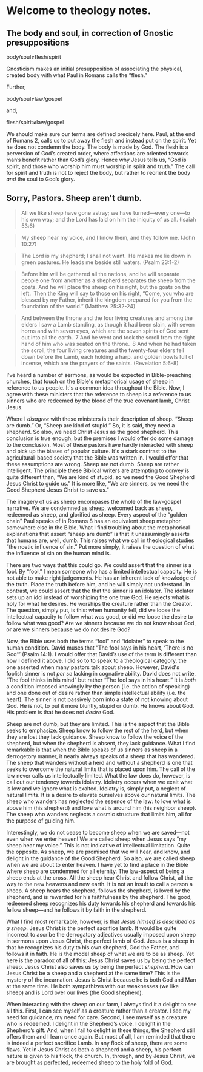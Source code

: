 # Welcome to theology notes.

## The body and soul, in correction of Gnostic presuppositions

body/soul≠flesh/spirit

Gnosticism makes an initial presupposition of associating the physical, created body with what Paul in Romans calls the “flesh.”

Further,

body/soul≠law/gospel

and,

flesh/spirit≠law/gospel

We should make sure our terms are defined precicely here. Paul, at the end of Romans 2, calls us to put away the flesh and instead put on the spirit. Yet he does not condemn the body. The body is made by God. The flesh is a perversion of God’s created order, where affections are oriented towards man’s benefit rather than God’s glory. Hence why Jesus tells us, “God is spirit, and those who worship him must worship in spirit and truth.” The call for spirit and truth is not to reject the body, but rather to reorient the body *and* the soul to God’s glory.

## Sorry, Pastors. Sheep aren't dumb.

> All we like sheep have gone astray; we have turned—every one—to his own way; and the Lord has laid on him the iniquity of us all. (Isaiah 53:6)

> My sheep hear my voice, and I know them, and they follow me. (John 10:27)

> The Lord is my shepherd; I shall not want. He makes me lie down in green pastures. He leads me beside still waters. (Psalm 23:1-2)

> Before him will be gathered all the nations, and he will separate people one from another as a shepherd separates the sheep from the goats. And he will place the sheep on his right, but the goats on the left. Then the King will say to those on his right, “Come, you who are blessed by my Father, inherit the kingdom prepared for you from the foundation of the world.” (Matthew 25:32-24)

> And between the throne and the four living creatures and among the elders I saw a Lamb standing, as though it had been slain, with seven horns and with seven eyes, which are the seven spirits of God sent out into all the earth. 7 And he went and took the scroll from the right hand of him who was seated on the throne. 8 And when he had taken the scroll, the four living creatures and the twenty-four elders fell down before the Lamb, each holding a harp, and golden bowls full of incense, which are the prayers of the saints. (Revelation 5:6-8)

I've heard a number of sermons, as would be expected in Bible-preaching churches, that touch on the Bible's metaphorical usage of sheep in reference to us people. It's a common idea throughout the Bible. Now, I agree with these ministers that the reference to sheep is a reference to us sinners who are redeemed by the blood of the true covenant lamb, Christ Jesus.

Where I *disagree* with these ministers is their description of sheep. “Sheep are dumb.” Or, “Sheep are kind of stupid.” So, it is said, they need a shepherd. So also, we need Christ Jesus as the good shepherd. This conclusion is true enough, but the premises I would offer do some damage to the conclusion. Most of these pastors have hardly interacted with sheep and pick up the biases of popular culture. It's a stark contrast to the agricultural-based society that the Bible was written in. I would offer that these assumptions are wrong. Sheep are not dumb. Sheep are rather intelligent. The principle these Biblical writers are attempting to convey is quite different than, “We are kind of stupid, so we need the Good Shepherd Jesus Christ to guide us.” It is more like, “We are sinners, so we need the Good Shepherd Jesus Christ to save us.”

The imagery of us as sheep encompases the whole of the law-gospel narrative. We are condemned as sheep, welcomed back as sheep, redeemed as sheep, and glorified as sheep. Every aspect of the “golden chain” Paul speaks of in Romans 8 has an equivalent sheep metaphor somewhere else in the Bible. What I find troubling about the metaphorical explanations that assert “sheep are dumb” is that it unassumingly asserts that humans are, well, dumb. This raises what we call in theological studies “the noetic influence of sin.” Put more simply, it raises the question of what the influence of sin on the human mind is.

There are two ways that this could go. We could assert that the sinner is a fool. By “fool,” I mean someone who has a limited intellectual capacity. He is not able to make right judgements. He has an inherent lack of knowledge of the truth. Place the truth before him, and he will simply not understand. In contrast, we could assert that the that the sinner is an idolater. The idolater sets up an idol instead of worshiping the one true God. He rejects what is holy for what he desires. He worships the creature rather than the Creator. The question, simply put, is this: when humanity fell, did we loose the intellectual capacity to follow what was good, or did we loose the desire to follow what was good? Are we sinners because we do not know about God, or are we sinners because we do not desire God?

Now, the Bible uses both the terms “fool” and “idolater” to speak to the human condition. David muses that “The fool says in his heart, ‘There is no God’” (Psalm 14:1). I would offer that David’s use of the term is different than how I defined it above. I did so to to speak to a theological category, the one asserted when many pastors talk about sheep. However, David's foolish sinner is not *per se* lacking in cognative ability. David does not write, “The fool thinks in his mind” but rather “The fool says in his heart.” It is *both* a condition imposed knowingly by the person (i.e. the action of speaking) and one done out of desire rather than simple intellectual ability (i.e. the heart). The sinner is not passively born into a state of not knowing about God. He is not, to put it more bluntly, stupid or dumb. He knows about God. His problem is that he does not *desire* God.

Sheep are not dumb, but they are limited. This is the aspect that the Bible seeks to emphasize. Sheep know to follow the rest of the herd, but when they are lost they lack guidance. Sheep know to follow the voice of the shepherd, but when the shepherd is absent, they lack guidance. What I find remarkable is that when the Bible speaks of us sinners as sheep in a derrogetory manner, it nearly always speaks of a sheep that has wandered. The sheep that wanders without a herd and without a shepherd is one that seeks to overcome the natural limits that is placed upon him. The call of the law never calls us intellectually limited. What the law does do, however, is call out our tendency towards idolatry. Idolatry occurs when we exalt what is low and we ignore what is exalted. Idolatry is, simply put, a neglect of natural limits. It is a desire to elevate ourselves above our natural limits. The sheep who wanders has neglected the essence of the law: to love what is above him (his shepherd) and love what is around him (his neighbor sheep). The sheep who wanders neglects a cosmic structure that limits him, all for the purpose of guiding him.

Interestingly, we do not cease to become sheep when we are saved—not even when we enter heaven! We are called sheep when Jesus says “my sheep hear my voice.” This is not indicative of intellectual limitation. Quite the opposite. As sheep, we are promised that we will hear, and know, and delight in the guidance of the Good Shepherd. So also, we are called sheep when we are about to enter heaven. I have yet to find a place in the Bible where sheep are condemned for all eternity. The law-aspect of being a sheep ends at the cross. All the sheep hear Christ and follow Christ, all the way to the new heavens and new earth. It is not an insult to call a person a sheep. A sheep hears the shepherd, follows the shepherd, is loved by the shepherd, and is rewarded for his faithfulness by the shepherd. The good, redeemed sheep recognizes his duty towards his shepherd and towards his fellow sheep—and he follows it by faith in the shepherd.

What I find most remarkable, however, is that *Jesus himself is described as a sheep.* Jesus Christ is the perfect sacrifice lamb. It would be quite incorrect to ascribe the derrogatory adjectives usually imposed upon sheep in sermons upon Jesus Christ, the perfect lamb of God. Jesus is a sheep in that he recognizes his duty to his own shepherd, God the Father, and follows it in faith. He is the model sheep of what we are to be as sheep. Yet here is the paradox of all of this: Jesus Christ saves us by being the perfect sheep. Jesus Christ also saves us by being the perfect *shepherd*. How can Jesus Christ be a sheep and a shepherd at the same time? This is the mystery of the incarnation. Jesus is Christ because he is both God and Man at the same time. He both sympathizes with our weaknesses (we like sheep) and is Lord over our lives (the Good shepherd).

When interacting with the sheep on our farm, I always find it a delight to see all this. First, I can see myself as a creature rather than a creator. I see my need for guidance, my need for care. Second, I see myself as a creature who is redeemed. I delight in the Shepherd’s voice. I delight in the Shepherd’s gift. And, when I fail to delight in these things, the Shepherd still offers them and I learn once again. But most of all, I am reminded that there is indeed a perfect sacrifice Lamb. In any flock of sheep, there are some flaws. Yet in Jesus Christ as both a shepherd and a sheep, his perfect nature is given to his flock, the church. In, through, and by Jesus Christ, we are brought as perfected, redeemed sheep to the holy fold of God.

